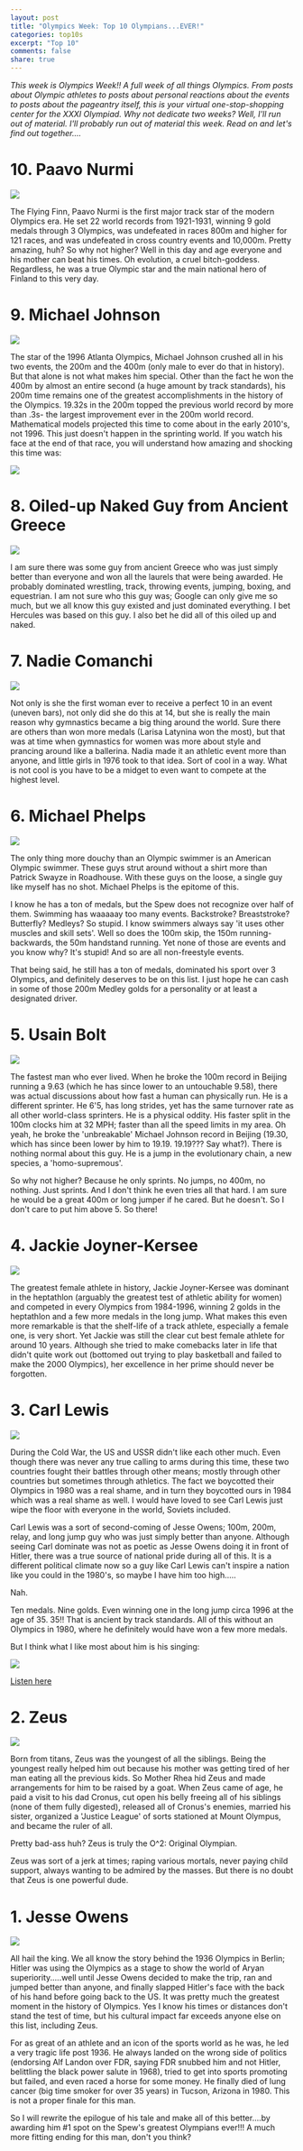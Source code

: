 ```yaml
---
layout: post
title: "Olympics Week: Top 10 Olympians...EVER!"
categories: top10s
excerpt: "Top 10"
comments: false
share: true
---
```


*This week is Olympics Week!! A full week of all things Olympics. From posts about Olympic athletes to posts about personal reactions about the events to posts about the pageantry itself, this is your virtual one-stop-shopping center for the XXXI Olympiad. Why not dedicate two weeks? Well, I'll run out of material. I'll probably run out of material this week. Read on and let's find out together....*



# 10. Paavo Nurmi

![](http://www.theflagrants.com/blog/wp-content/uploads/2013/12/PAAVO-NURMI-1.jpg)

The Flying Finn, Paavo Nurmi is the first major track star of the modern Olympics era. He set 22 world records from 1921-1931, winning 9 gold medals through 3 Olympics, was undefeated in races 800m and higher for 121 races, and was undefeated in cross country events and 10,000m. Pretty amazing, huh? So why not higher? Well in this day and age everyone and his mother can beat his times. Oh evolution, a cruel bitch-goddess. Regardless, he was a true Olympic star and the main national hero of Finland to this very day. 


# 9. Michael Johnson

![](http://i.dailymail.co.uk/i/pix/2013/07/22/article-2374191-001E9D1B00000258-637_306x462.jpg)

The star of the 1996 Atlanta Olympics, Michael Johnson crushed all in his two events, the 200m and the 400m (only male to ever do that in history). But that alone is not what makes him special. Other than the fact he won the 400m by almost an entire second (a huge amount by track standards), his 200m time remains one of the greatest accomplishments in the history of the Olympics. 19.32s in the 200m topped the previous world record by more than .3s- the largest improvement ever in the 200m world record. Mathematical models projected this time to come about in the early 2010's, not 1996. This just doesn't happen in the sprinting world. If you watch his face at the end of that race, you will understand how amazing and shocking this time was:

![](http://assets.nydailynews.com/polopoly_fs/1.2692728.1467218616!/img/httpImage/image.jpg_gen/derivatives/article_750/olympics.jpg)





# 8. Oiled-up Naked Guy from Ancient Greece

![](http://cdn.phys.org/newman/gfx/news/hires/2012/ancientolymp.jpg)

I am sure there was some guy from ancient Greece who was just simply better than everyone and won all the laurels that were being awarded. He probably dominated wrestling, track, throwing events, jumping, boxing, and equestrian. I am not sure who this guy was; Google can only give me so much, but we all know this guy existed and just dominated everything. I bet Hercules was based on this guy. I also bet he did all of this oiled up and naked.




# 7. Nadie Comanchi

![](http://blogs.mcgill.ca/oss/files/2014/03/Screen-Shot-2014-03-17-at-3.44.57-PM.png)


Not only is she the first woman ever to receive a perfect 10 in an event (uneven bars), not only did she do this at 14, but she is really the main reason why gymnastics became a big thing around the world. Sure there are others than won more medals (Larisa Latynina won the most), but that was at time when gymnastics for women was more about style and prancing around like a ballerina. Nadia made it an athletic event more than anyone, and little girls in 1976 took to that idea. Sort of cool in a way. What is not cool is you have to be a midget to even want to compete at the highest level.  


# 6. Michael Phelps

![](http://i.usatoday.net/sports/_photos/2012/07/31/Phelps-swims-into-history-with-19th-medal-N71VNN6R-x-large.jpg)



The only thing more douchy than an Olympic swimmer is an American Olympic swimmer. These guys strut around without a shirt more than Patrick Swayze in Roadhouse. With these guys on the loose, a single guy like myself has no shot.  Michael Phelps is the epitome of this.

I know he has a ton of medals, but the Spew does not recognize over half of them. Swimming has waaaaay too many events. Backstroke? Breaststroke? Butterfly? Medleys? So stupid. I know swimmers always say 'it uses other muscles and skill sets'. Well so does the 100m skip, the 150m running-backwards, the 50m handstand running. Yet none of those are events and you know why? It's stupid! And so are all non-freestyle events. 

That being said, he still has a ton of medals, dominated his sport over 3 Olympics, and definitely deserves to be on this list. I just hope he can cash in some of those 200m Medley golds for a personality or at least a designated driver.


# 5. Usain Bolt

![](http://cp91279.biography.com/BRAND_BIO_BSFC_157955_SF_2997_005-20140327_V1_HD_768x432-16x9.jpg)

The fastest man who ever lived. When he broke the 100m record in Beijing running a 9.63 (which he has since lower to an untouchable 9.58), there was actual discussions about how fast a human can physically run. He is a different sprinter. He 6'5, has long strides, yet has the same turnover rate as all other world-class sprinters. He is a physical oddity. His faster split in the 100m clocks him at 32 MPH; faster than all the speed limits in my area. Oh yeah, he broke the 'unbreakable' Michael Johnson record in Beijing (19.30, which has since been lower by him to 19.19. 19.19??? Say what?). There is nothing normal about this guy. He is a jump in the evolutionary chain, a new species, a 'homo-supremous'. 

So why not higher? Because he only sprints. No jumps, no 400m, no nothing. Just sprints. And I don't think he even tries all that hard. I am sure he would be a great 400m or long jumper if he cared. But he doesn't. So I don't care to put him above 5. So there!





# 4. Jackie Joyner-Kersee

![](http://www.apbspeakers.com/sites/default/files/imagecache/apb_speaker_page/speaker/image/sp11798_0.png)


The greatest female athlete in history, Jackie Joyner-Kersee was dominant in the heptathlon (arguably the greatest test of athletic ability for women) and competed in every Olympics from 1984-1996, winning 2 golds in the heptathlon and a few more medals in the long jump. What makes this even more remarkable is that the shelf-life of a track athlete, especially a female one, is very short. Yet Jackie was still the clear cut best female athlete for around 10 years. Although she tried to make comebacks later in life that didn't quite work out (bottomed out trying to play basketball and failed to make the 2000 Olympics), her excellence in her prime should never be forgotten. 



# 3. Carl Lewis

![](http://imasportsphile.com/wp-content/uploads/2016/04/carl-lewis-1.jpg)


During the Cold War, the US and USSR didn't like each other much. Even though there was never any true calling to arms during this time, these two countries fought their battles through other means; mostly through other countries but sometimes through athletics. The fact we boycotted their Olympics in 1980 was a real shame, and in turn they boycotted ours in 1984 which was a real shame as well. I would have loved to see Carl Lewis just wipe the floor with everyone in the world, Soviets included.

Carl Lewis was a sort of second-coming of Jesse Owens; 100m, 200m, relay, and long jump guy who was just simply better than anyone. Although seeing Carl dominate was not as poetic as Jesse Owens doing it in front of Hitler, there was a true source of national pride during all of this. It is a different political climate now so a guy like Carl Lewis can't inspire a nation like you could in the 1980's, so maybe I have him too high.....


Nah. 

Ten medals. Nine golds. Even winning one in the long jump circa 1996 at the age of 35. 35!! That is ancient by track standards. All of this without an Olympics in 1980, where he definitely would have won a few more medals.


But I think what I like most about him is his singing:

![](https://i.ytimg.com/vi/3kU9XwcOIfI/hqdefault.jpg?custom=true&w=168&h=94&stc=true&jpg444=true&jpgq=90&sp=68&sigh=MKW3z9ae7_ADr8XQhQibuc4GO90)

[Listen here](https://www.youtube.com/watch?v=3kU9XwcOIfI)









# 2. Zeus

![](http://kingofwallpapers.com/zeus/zeus-004.jpg)


Born from titans, Zeus was the youngest of all the siblings. Being the youngest really helped him out because his mother was getting tired of her man eating all the previous kids. So Mother Rhea hid Zeus and made arrangements for him to be raised by a goat. When Zeus came of age, he paid a visit to his dad Cronus, cut open his belly freeing all of his siblings (none of them fully digested), released all of Cronus's enemies, married his sister, organized a 'Justice League' of sorts stationed at Mount Olympus, and became the ruler of all.


Pretty bad-ass huh? Zeus is truly the O^2: Original Olympian.


Zeus was sort of a jerk at times; raping various mortals, never paying child support, always wanting to be admired by the masses. But there is no doubt that Zeus is one powerful dude. 


# 1. Jesse Owens


![](http://athslife.com/wp-content/uploads/2014/05/jesse-owens1-1024x7681.jpg)


All hail the king. We all know the story behind the 1936 Olympics in Berlin; Hitler was using the Olympics as a stage to show the world of Aryan superiority.....well until Jesse Owens decided to make the trip, ran and jumped better than anyone, and finally slapped Hitler's face with the back of his hand before going back to the US. It was pretty much the greatest moment in the history of Olympics. Yes I know his times or distances don't stand the test of time, but his cultural impact far exceeds anyone else on this list, including Zeus. 


For as great of an athlete and an icon of the sports world as he was, he led a very tragic life post 1936. He always landed on the wrong side of politics (endorsing Alf Landon over FDR, saying FDR snubbed him and not Hitler, belittling the black power salute in 1968), tried to get into sports promoting but failed, and even raced a horse for some money. He finally died of lung cancer (big time smoker for over 35 years) in Tucson, Arizona in 1980. This is not a proper finale for this man.


So I will rewrite the epilogue of his tale and make all of this better....by awarding him #1 spot on the Spew's greatest Olympians ever!!! A much more fitting ending for this man, don't you think? 





